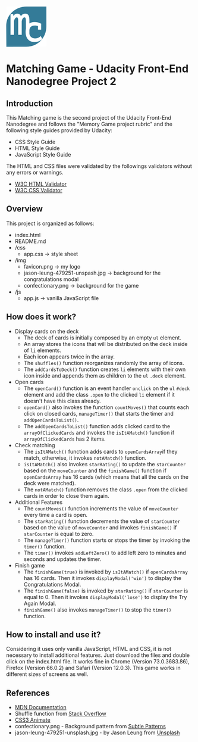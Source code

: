 
![Favicon](/img/favicon.png) 
# Matching Game - Udacity Front-End Nanodegree Project 2

## Introduction

This Matching game is the second project of the Udacity Front-End Nanodegree and follows the "Memory Game project rubric" and the following style guides provided by Udacity:
- CSS Style Guide
- HTML Style Guide
- JavaScript Style Guide

The HTML and CSS files were validated by the followings validators  without any errors or warnings.
- [W3C HTML Validator](https://jigsaw.w3.org/css-validator/)
- [W3C CSS Validator](https://validator.w3.org/)

## Overview

This project is organized as follows:
 - index.html 
 - README.md 
 - /css
   - app.css -> style sheet 
 - /img
   - favicon.png -> my logo
   - jason-leung-479251-unspash.jpg -> background for the congratulations modal
   - confectionary.png -> background for the game
 - /js
   - app.js -> vanilla JavaScript file

## How does it work?

- Display cards on the deck
  - The deck of cards is initially composed by an empty `ul` element.
  - An array stores the icons that will be distributed on the deck inside of `li` elements. 
  - Each icon appears twice in the array.
  - The `shuffles()` function reorganizes randomly the array of icons.
  - The `addCardsToDeck()` function creates `li` elements with their own icon inside and appends them as children to the `ul` `.deck` element.
- Open cards
  - The `openCard()` function is an event handler `onclick` on the `ul` `#deck` element and add the class `.open` to the clicked `li` element if it doesn't have this class already.
  - `openCard()` also invokes the function `countMoves()` that counts each click on closed cards, `manageTimer()` that starts the timer and `addOpenCardsToList()`. 
  - The `addOpenCardsToList()` function adds clicked card to the `arrayOfClickedCards` and invokes the `isItAMatch()` function if `arrayOfClickedCards` has 2 items.
- Check matching
  - The `isItAMatch()` function adds cards to `openCardsArray`if they match, otherwise, it invokes `notAMatch()` function.
  - `isItAMatch()` also invokes `starRating()` to update the `starCounter` based on the `moveCounter` and the `finishGame()` function if `openCardsArray` has 16 cards (which means that all the cards on the deck were matched).
  - The `notAMatch()` function removes the class `.open` from the clicked cards in order to close them again.
- Additional Features
  - The `countMoves()` function increments the value of `moveCounter` every time a card is open.
  - The `starRating()` function decrements the value of `starCounter` based on the value of `moveCounter` and invokes `finishGame()` if `starCounter` is equal to zero.
  - The `manageTimer()` function starts or stops the timer by invoking the `timer()` function.
  - The `timer()` invokes `addLeftZero()` to add left zero to minutes and seconds and updates the timer.
- Finish game
  - The `finishGame(true)` is invoked by `isItAMatch()` if `openCardsArray` has 16 cards. Then it invokes `displayModal('win')` to display the Congratulations Modal.
  - The `finishGame(false)` is invoked by `starRating()` if `starCounter` is equal to 0. Then it invokes `displayModal('lose')` to display the Try Again Modal.
  - `finishGame()` also invokes `manageTimer()` to stop the `timer()` function.
  
## How to install and use it?

Considering it uses only vanilla JavaScript, HTML and CSS, it is not necessary to install additional features. 
Just download the files and double click on the index.html file.
It works fine in Chrome (Version 73.0.3683.86), Firefox (Version 66.0.2) and Safari (Version 12.0.3).
This game works in different sizes of screens as well.


## References

- [MDN Documentation](https://developer.mozilla.org)
- Shuffle function from [Stack Overflow](http://stackoverflow.com/a/2450976)
- [CSS3 Animate](http://cssanimate.com/)
- confectionary.png - Background pattern from [Subtle Patterns](https://www.toptal.com/designers/subtlepatterns/) 
- jason-leung-479251-unsplash.jpg - by Jason Leung from [Unsplash](https://unsplash.com/)
